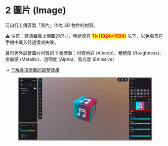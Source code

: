 # 2 圖片 (Image)

可自行上傳客製「圖片」作為 3D 物件的材質。

⚠️ 注意：建議每張上傳圖的尺寸、解析度在 <mark style="color:red;">**1 k (1024\*1024)**</mark> 以下，以免場景在手機中載入時過慢或失敗。

且可另外調整圖片材質的 5 種參數：材質色彩 (Albedo)、粗糙度 (Roughness)、金屬感 (Metallic)、透明度 (Alpha)、發光度 (Emissive)

\-> [了解各項參數的調整效果](yu-she-zhi-default.md)

<figure><img src="../../../../.gitbook/assets/Frame 162.png" alt=""><figcaption></figcaption></figure>
